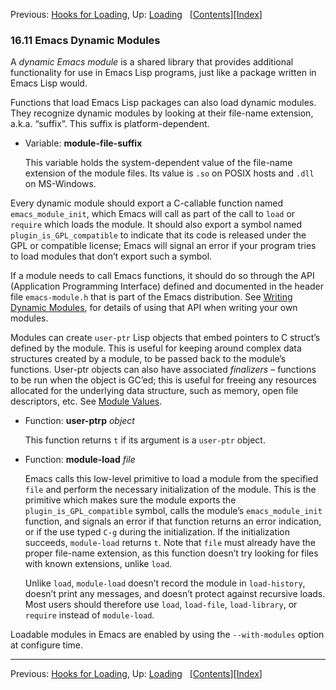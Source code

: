 

Previous: [Hooks for Loading](Hooks-for-Loading.html), Up: [Loading](Loading.html)   \[[Contents](index.html#SEC_Contents "Table of contents")]\[[Index](Index.html "Index")]

### 16.11 Emacs Dynamic Modules

A *dynamic Emacs module* is a shared library that provides additional functionality for use in Emacs Lisp programs, just like a package written in Emacs Lisp would.

Functions that load Emacs Lisp packages can also load dynamic modules. They recognize dynamic modules by looking at their file-name extension, a.k.a. “suffix”. This suffix is platform-dependent.

*   Variable: **module-file-suffix**

    This variable holds the system-dependent value of the file-name extension of the module files. Its value is `.so` on POSIX hosts and `.dll` on MS-Windows.

Every dynamic module should export a C-callable function named `emacs_module_init`, which Emacs will call as part of the call to `load` or `require` which loads the module. It should also export a symbol named `plugin_is_GPL_compatible` to indicate that its code is released under the GPL or compatible license; Emacs will signal an error if your program tries to load modules that don’t export such a symbol.

If a module needs to call Emacs functions, it should do so through the API (Application Programming Interface) defined and documented in the header file `emacs-module.h` that is part of the Emacs distribution. See [Writing Dynamic Modules](Writing-Dynamic-Modules.html), for details of using that API when writing your own modules.

Modules can create `user-ptr` Lisp objects that embed pointers to C struct’s defined by the module. This is useful for keeping around complex data structures created by a module, to be passed back to the module’s functions. User-ptr objects can also have associated *finalizers* – functions to be run when the object is GC’ed; this is useful for freeing any resources allocated for the underlying data structure, such as memory, open file descriptors, etc. See [Module Values](Module-Values.html).

*   Function: **user-ptrp** *object*

    This function returns `t` if its argument is a `user-ptr` object.

<!---->

*   Function: **module-load** *file*

    Emacs calls this low-level primitive to load a module from the specified `file` and perform the necessary initialization of the module. This is the primitive which makes sure the module exports the `plugin_is_GPL_compatible` symbol, calls the module’s `emacs_module_init` function, and signals an error if that function returns an error indication, or if the use typed `C-g` during the initialization. If the initialization succeeds, `module-load` returns `t`. Note that `file` must already have the proper file-name extension, as this function doesn’t try looking for files with known extensions, unlike `load`.

    Unlike `load`, `module-load` doesn’t record the module in `load-history`, doesn’t print any messages, and doesn’t protect against recursive loads. Most users should therefore use `load`, `load-file`, `load-library`, or `require` instead of `module-load`.

Loadable modules in Emacs are enabled by using the `--with-modules` option at configure time.

***

Previous: [Hooks for Loading](Hooks-for-Loading.html), Up: [Loading](Loading.html)   \[[Contents](index.html#SEC_Contents "Table of contents")]\[[Index](Index.html "Index")]
